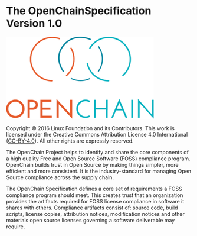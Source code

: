 # The OpenChain ​Specification Version 1.0

![OpenChain logo](./img/OpenChain-logo.png)

Copyright © 2016 Linux Foundation and its Contributors. This work is licensed under the Creative Commons Attribution License 4.0 International ([CC-BY-4.0](https://creativecommons.org/licenses/by/4.0/legalcode)). All other rights are expressly reserved.

The OpenChain Project helps to identify and share the core components of a high quality Free and Open Source Software (FOSS) compliance program. OpenChain builds trust in Open Source by making things simpler, more efficient and more consistent. It is the industry-standard for managing Open Source compliance across the supply chain.

The OpenChain Specification defines a core set of requirements a FOSS compliance program should meet. This creates trust that an organization provides the artifacts required for FOSS license compliance in software it shares with others. Compliance artifacts consist of: source code, build scripts, license copies, attribution notices, modification notices and other materials open source licenses governing a software deliverable may require.
